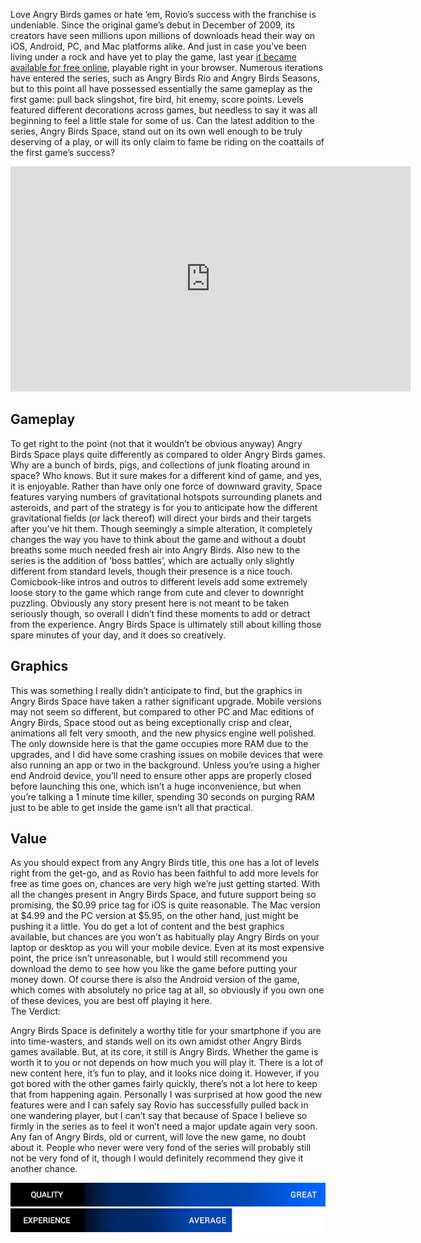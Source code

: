 <!--t Angry Birds Space - Review t-->
<!--tag 2012,archive,gaming,mobile,reviews,thinkboxly tag-->
<!--image /content/images/angry-birds-space-review/angry-birds-space-1024x576.png image-->
  
Love Angry Birds games or hate ‘em, Rovio’s success with the franchise is undeniable. Since the original game’s debut in December of 2009, its creators have seen millions upon millions of downloads head their way on iOS, Android, PC, and Mac platforms alike. And just in case you’ve been living under a rock and have yet to play the game, last year [it became available for free online](http://chrome.angrybirds.com/), playable right in your browser. Numerous iterations have entered the series, such as Angry Birds Rio and Angry Birds Seasons, but to this point all have possessed essentially the same gameplay as the first game: pull back slingshot, fire bird, hit enemy, score points. Levels featured different decorations across games, but needless to say it was all beginning to feel a little stale for some of us. Can the latest addition to the series, Angry Birds Space, stand out on its own well enough to be truly deserving of a play, or will its only claim to fame be riding on the coattails of the first game’s success?  
  

<iframe width="640" height="360" src="https://www.youtube.com/embed/WKgGphfZXqA?rel=0" frameborder="0" allowfullscreen></iframe>

  
  

## Gameplay

  
To get right to the point (not that it wouldn’t be obvious anyway) Angry Birds Space plays quite differently as compared to older Angry Birds games. Why are a bunch of birds, pigs, and collections of junk floating around in space? Who knows. But it sure makes for a different kind of game, and yes, it is enjoyable. Rather than have only one force of downward gravity, Space features varying numbers of gravitational hotspots surrounding planets and asteroids, and part of the strategy is for you to anticipate how the different gravitational fields (or lack thereof) will direct your birds and their targets after you’ve hit them. Though seemingly a simple alteration, it completely changes the way you have to think about the game and without a doubt breaths some much needed fresh air into Angry Birds. Also new to the series is the addition of ‘boss battles’, which are actually only slightly different from standard levels, though their presence is a nice touch. Comicbook-like intros and outros to different levels add some extremely loose story to the game which range from cute and clever to downright puzzling. Obviously any story present here is not meant to be taken seriously though, so overall I didn’t find these moments to add or detract from the experience. Angry Birds Space is ultimately still about killing those spare minutes of your day, and it does so creatively.  
  

## Graphics

  
This was something I really didn’t anticipate to find, but the graphics in Angry Birds Space have taken a rather significant upgrade. Mobile versions may not seem so different, but compared to other PC and Mac editions of Angry Birds, Space stood out as being exceptionally crisp and clear, animations all felt very smooth, and the new physics engine well polished. The only downside here is that the game occupies more RAM due to the upgrades, and I did have some crashing issues on mobile devices that were also running an app or two in the background. Unless you’re using a higher end Android device, you’ll need to ensure other apps are properly closed before launching this one, which isn’t a huge inconvenience, but when you’re talking a 1 minute time killer, spending 30 seconds on purging RAM just to be able to get inside the game isn’t all that practical.  
  

## Value

  
As you should expect from any Angry Birds title, this one has a lot of levels right from the get-go, and as Rovio has been faithful to add more levels for free as time goes on, chances are very high we’re just getting started. With all the changes present in Angry Birds Space, and future support being so promising, the $0.99 price tag for iOS is quite reasonable. The Mac version at $4.99 and the PC version at $5.95, on the other hand, just might be pushing it a little. You do get a lot of content and the best graphics available, but chances are you won’t as habitually play Angry Birds on your laptop or desktop as you will your mobile device. Even at its most expensive point, the price isn’t unreasonable, but I would still recommend you download the demo to see how you like the game before putting your money down. Of course there is also the Android version of the game, which comes with absolutely no price tag at all, so obviously if you own one of these devices, you are best off playing it here.  
The Verdict:  
  
Angry Birds Space is definitely a worthy title for your smartphone if you are into time-wasters, and stands well on its own amidst other Angry Birds games available. But, at its core, it still is Angry Birds. Whether the game is worth it to you or not depends on how much you will play it. There is a lot of new content here, it’s fun to play, and it looks nice doing it. However, if you got bored with the other games fairly quickly, there’s not a lot here to keep that from happening again. Personally I was surprised at how good the new features were and I can safely say Rovio has successfully pulled back in one wandering player, but I can’t say that because of Space I believe so firmly in the series as to feel it won’t need a major update again very soon. Any fan of Angry Birds, old or current, will love the new game, no doubt about it. People who never were very fond of the series will probably still not be very fond of it, though I would definitely recommend they give it another chance.  
  
![](/content/images/angry-birds-space-review/scorebar-q-great.png)  
![](/content/images/angry-birds-space-review/scorebar-x-average.png)
